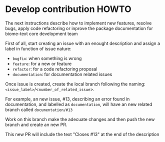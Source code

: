# Develop contribution HOWTO

The next instructions describe how to implement new features, resolve bugs, apply 
code refactoring or inprove the package documentation for biome-text core development team
 
First of all, start creating an issue with an enought description and assign a label in function of issue nature:

- `bugfix`: when something is wrong
- `feature`: for a new or feature
- `refactor`: for a code refactoring proposal
- `documentation`: for documentation related issues

Once issue is created, create the local branch following the naming: `<issue_label>`/<`number_of_related_issue`>.

For example, an new issue, #13, describing an error found in documentation, and labelled as `documentation`, will
have an new related branch called `documentation/#13`

Work on this branch make the adecuate changes and then push the new branch and create an new PR.

This new PR will include the text "Closes #13" at the end of the description

